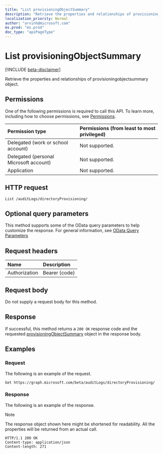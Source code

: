 ```yaml
---
title: "List provisioningObjectSummary"
description: "Retrieve the properties and relationships of provisioningobjectsummary object."
localization_priority: Normal
author: "arvinh@microsoft.com"
ms.prod: "ms.prod"
doc_type: "apiPageType"
---
```


# List provisioningObjectSummary

[!INCLUDE [beta-disclaimer](../../includes/beta-disclaimer.md)]

Retrieve the properties and relationships of provisioningobjectsummary object.

## Permissions

One of the following permissions is required to call this API. To learn more, including how to choose permissions, see [Permissions](/graph/permissions-reference).

| Permission type                        | Permissions (from least to most privileged) |
|:---------------------------------------|:--------------------------------------------|
| Delegated (work or school account)     | Not supported. |
| Delegated (personal Microsoft account) | Not supported. |
| Application                            | Not supported. |

## HTTP request

<!-- { "blockType": "ignored" } -->

```http
List /auditLogs/directoryProvisioning/
```

## Optional query parameters

This method supports some of the OData query parameters to help customize the response. For general information, see [OData Query Parameters](/graph/query-parameters)

## Request headers

| Name      |Description|
|:----------|:----------|
| Authorization | Bearer {code} |

## Request body

Do not supply a request body for this method.

## Response

If successful, this method returns a `200 OK` response code and the requested [provisioningObjectSummary](../resources/provisioningobjectsummary.md) object in the response body.

## Examples

### Request

The following is an example of the request.
<!-- {
  "blockType": "request",
  "name": "list_provisioningobjectsummary"
}-->

```http
Get https://graph.microsoft.com/beta/auditLogs/directoryProvisioning/
```

### Response

The following is an example of the response.

> [!NOTE]
> The response object shown here might be shortened for readability. All the properties will be returned from an actual call.

<!-- {
  "blockType": "response",
  "truncated": true,
  "@odata.type": "microsoft.graph.provisioningObjectSummary"
} -->

```http
HTTP/1.1 200 OK
Content-type: application/json
Content-length: 271

```

<!-- uuid: 16cd6b66-4b1a-43a1-adaf-3a886856ed98
2019-02-04 14:57:30 UTC -->
<!-- {
  "type": "#page.annotation",
  "description": "Get provisioningObjectSummary",
  "keywords": "",
  "section": "documentation",
  "tocPath": ""
}-->
